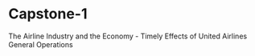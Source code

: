 # Capstone-1
The Airline Industry and the Economy - Timely Effects of United Airlines General Operations
